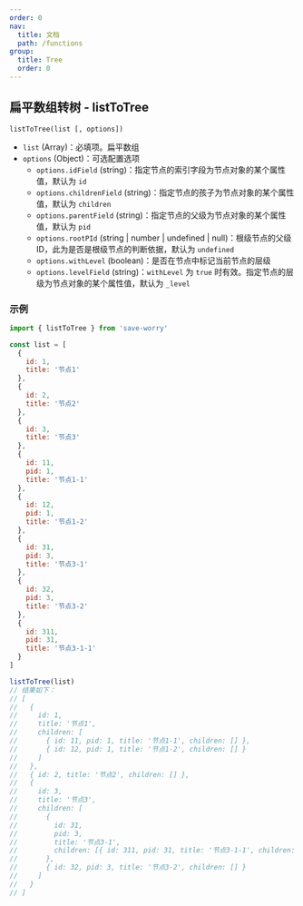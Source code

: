 ```yaml
---
order: 0
nav:
  title: 文档
  path: /functions
group:
  title: Tree
  order: 0
---
```


## 扁平数组转树 - listToTree

`listToTree(list [, options])`

- `list` (Array)：必填项。扁平数组
- `options` (Object)：可选配置选项
  - `options.idField` (string)：指定节点的索引字段为节点对象的某个属性值，默认为 `id`
  - `options.childrenField` (string)：指定节点的孩子为节点对象的某个属性值，默认为 `children`
  - `options.parentField` (string)：指定节点的父级为节点对象的某个属性值，默认为 `pid`
  - `options.rootPId` (string | number | undefined | null)：根级节点的父级 ID，此为是否是根级节点的判断依据，默认为 `undefined`
  - `options.withLevel` (boolean)：是否在节点中标记当前节点的层级
  - `options.levelField` (string)：`withLevel` 为 `true` 时有效。指定节点的层级为节点对象的某个属性值，默认为 `_level`

### 示例

```js
import { listToTree } from 'save-worry'

const list = [
  {
    id: 1,
    title: '节点1'
  },
  {
    id: 2,
    title: '节点2'
  },
  {
    id: 3,
    title: '节点3'
  },
  {
    id: 11,
    pid: 1,
    title: '节点1-1'
  },
  {
    id: 12,
    pid: 1,
    title: '节点1-2'
  },
  {
    id: 31,
    pid: 3,
    title: '节点3-1'
  },
  {
    id: 32,
    pid: 3,
    title: '节点3-2'
  },
  {
    id: 311,
    pid: 31,
    title: '节点3-1-1'
  }
]

listToTree(list)
// 结果如下：
// [
//   {
//     id: 1,
//     title: '节点1',
//     children: [
//       { id: 11, pid: 1, title: '节点1-1', children: [] },
//       { id: 12, pid: 1, title: '节点1-2', children: [] }
//     ]
//   },
//   { id: 2, title: '节点2', children: [] },
//   {
//     id: 3,
//     title: '节点3',
//     children: [
//       {
//         id: 31,
//         pid: 3,
//         title: '节点3-1',
//         children: [{ id: 311, pid: 31, title: '节点3-1-1', children: [] }]
//       },
//       { id: 32, pid: 3, title: '节点3-2', children: [] }
//     ]
//   }
// ]
```
